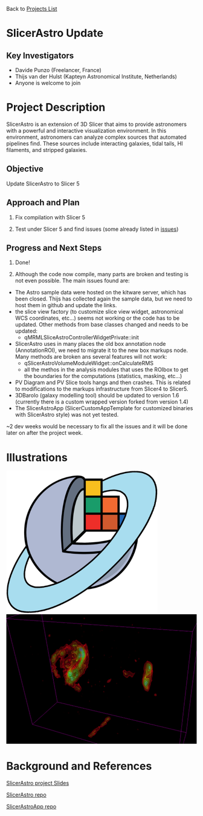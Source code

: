 Back to [Projects List](../../README.md#ProjectsList)

# SlicerAstro Update

## Key Investigators

- Davide Punzo (Freelancer, France)
- Thijs van der Hulst (Kapteyn Astronomical Institute, Netherlands)
- Anyone is welcome to join


# Project Description
SlicerAstro is an extension of 3D Slicer that aims to provide astronomers with a powerful and interactive visualization environment. In this environment, astronomers can analyze complex sources that automated pipelines find. These sources include interacting galaxies, tidal tails, HI filaments, and stripped galaxies.

## Objective

Update SlicerAstro to Slicer 5

## Approach and Plan

1) Fix compilation with Slicer 5

2) Test under Slicer 5 and find issues (some already listed in [issues](https://github.com/Punzo/SlicerAstroApp/issues/4))

## Progress and Next Steps

1) Done!

2) Although the code now compile, many parts are broken and testing is not even possible. The main issues found are:
 - The Astro sample data were hosted on the kitware server, which has been closed. Thijs has collected again the sample data, but we need to host them in github and update the links.
 - the slice view factory (to customize slice view widget, astronomical WCS coordinates, etc...) seems not working or the code has to be updated. Other methods from base classes changed and needs to be updated:
    - qMRMLSliceAstroControllerWidgetPrivate::init
 - SlicerAstro uses in many places the old box annotation node (AnnotationROI), we need to migrate it to the new box markups node. Many methods are broken ans several features will not work: 
   - qSlicerAstroVolumeModuleWidget::onCalculateRMS
   - all the methos in the analysis modules that uses the ROIbox to get the boundaries for the computations (statistics, masking, etc...)
 - PV Diagram and PV Slice tools hangs and then crashes. This is related to modifications to the markups infrastructure from Slicer4 to Slicer5.
 - 3DBarolo (galaxy modelling tool) should be updated to version 1.6 (currently there is a custom wrapped version forked from version 1.4)
 - The SlicerAstroApp (SlicerCustomAppTemplate for customized binaries with SlicerAstro style) was not yet tested.

~2 dev weeks would be necessary to fix all the issues and it will be done later on after the project week.


# Illustrations
<img alt="SlicerAstro Icon" src="SlicerAstroIcon.png" width="400"/> <img alt="WEIN069" src="WEIN069.png" width="550"/>

# Background and References
[SlicerAstro project Slides](https://docs.google.com/presentation/d/1nfBQul_XENvYHQvPe2c_DCJmSOk13eX0GEoBoHz8MFU/edit#slide=id.p1)

[SlicerAstro repo](https://github.com/Punzo/SlicerAstro)

[SlicerAstroApp repo](https://github.com/Punzo/SlicerAstroApp)
